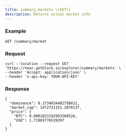```yaml
---
title: summary_markets \[GET\]
description: Returns actual market info
---
```


### Example

```GET /summary/market```

### Request

```
curl --location --request GET 'https://near.getblock.io/explorer/summary/markets' \
--header 'Accept: application/json' \
--header 'x-api-key: YOUR-API-KEY'
```

### Response

```
{
  "dominance": 0.1734034482758621,
  "market_cap": 1472731151.2078137,
  "price": {
    "BTC": 0.0001023192993560526,
    "USD": 1.71965776539297
  }
}
```
